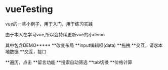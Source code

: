 # vueTesting
vue的一些小例子，用于入门，用于练习实践

由于本人在学习vue,所以会持续更新vue的小demo


其中包含DEMO*****
**改变布局
**input编辑框(data)
**拖拽
**交互，请求本地数据
**交互，接口

**遍历，点击
**留言功能
**搜索自动筛选
**tab切换
**价格计算
